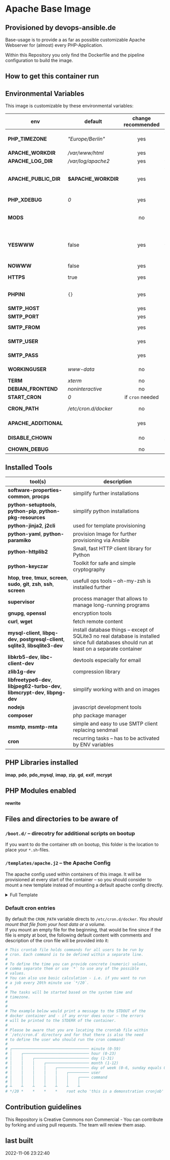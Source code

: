 # Apache Base Image
## Provisioned by devops-ansible.de

Base-usage is to provide a as far as possible customizable Apache Webserver for (almost) every PHP-Application.

Within this Repository you only find the Dockerfile and the pipeline configuration to build the image.

## How to get this container run

## Environmental Variables

This image is customizable by these environmental variables:

| env                   | default               | change recommended | description |
| --------------------- | --------------------- |:------------------:| ----------- |
| **PHP\_TIMEZONE**      | *"Europe/Berlin"*     | yes                | timezone-file to use as default – can be one value selected out of `/usr/share/zoneinfo/`, i.e. `<region>/<city>` |
| **APACHE\_WORKDIR**   | */var/www/html*       | yes                | home folder of apache web application |
| **APACHE\_LOG\_DIR**  | */var/log/apache2*    | yes                | folder for log files of apache |
| **APACHE\_PUBLIC\_DIR** | **$APACHE\_WORKDIR** | yes               | folder used within apache configuration to be published – can be usefull if i.e. subfolder `public` of webproject should be exposed. Should regularly be child of `APACHE_WORKDIR`. |
| **PHP\_XDEBUG**        | *0*                   | yes                | You can use this to enable xdebug. start-apache2 script will enable xdebug if **PHP_XDEBUG** is set to *1* |
| **MODS**              |                       | no                 | space separated list of PHP modules to be enabled on boot – modules have to be installed (i.e. through a special bootup script within `/boot.d/`-folder) |
| **YESWWW**            | false                 | yes                | Duplicate content has to be avoided – therefore a decision for containers delivering content of `www.domain.tld` and `domain.tld` has to be made which one should be the mainly used one. **YESWWW** will be overridden by **NOWWW** if both are true. |
| **NOWWW**             | false                 | yes                | See **YESWWW** |
| **HTTPS**             | true                  | yes                | relevant for **YESWWW** and **NOWWW** since config rules have to be adjusted. |
| **PHPINI**            | `{}`                  | yes                | JSON-String of key value dictionary to define additional ini settings for `php.ini`, i.e. `{"post_max_size":"250M","upload_max_filesize":"250M"}` |
| **SMTP\_HOST**        |                       | yes                | should be set to your smtp host, i.e. `mail.example.com` |
| **SMTP\_PORT**        |                       | yes                | defaults to `587` |
| **SMTP\_FROM**        |                       | yes                | should be set to your sending from address, i.e. `motiontool@example.com` |
| **SMTP\_USER**        |                       | yes                | defaults to `SMTP_FROM` and has to be the user, you are authenticating on the **SMTP_HOST** |
| **SMTP\_PASS**        |                       | yes                | should be set to your plaintext(!) smtp password, i.e. `I'm very Secr3t!` |
| **WORKINGUSER**       | *www-data*            | no                 | user that works as apache user – not implemented changable |
| **TERM**              | *xterm*               | no                 | set terminal type – default *xterm* provides 16 colors |
| **DEBIAN\_FRONTEND**  | *noninteractive*      | no                 | set frontent to use – default self-explaining  |
| **START\_CRON**        | *0*                   | if `cron` needed   | set to `1` if cron should be startet at boot of the container |
| **CRON\_PATH**         | */etc/cron.d/docker*  | no                 | path to default cron file that will be provided with the default crontab content, see below |
| **APACHE\_ADDITIONAL** |                       | yes                | additional configuration for apache – may be multiline content, but is no more Portainer-safe if multiline! |
| **DISABLE\_CHOWN**     |                       | no                 | disable the user change for all files in `$HOME` of `WORKINGUSER` and `APACHE_WORKDIR`. |
| **CHOWN\_DEBUG**       |                       | no                 | will output debug messages while running chown |


## Installed Tools

| tool(s)                      | description |
| ---------------------------- | ----------- |
| **software-properties-common**, **procps** | simplify further installations |
| **python-setuptools**, **python-pip**, **python-pkg-resources** | simplify python installations |
| **python-jinja2**, **j2cli** | used for template provisioning |
| **python-yaml**, **python-paramiko** | provision Image for further provisioning via Ansible | **vim**, **nano**            | editors |
| **python-httplib2**            | Small, fast HTTP client library for Python |
| **python-keyczar**             | Toolkit for safe and simple cryptography |
| **htop**, **tree**, **tmux**, **screen**, **sudo**, **git**, **zsh**, **ssh**, **screen** | usefull ops tools – oh-my-zsh is installed further|
| **supervisor**               | process manager that allows to manage long-running programs |
| **gnupg**, **openssl**       | encryption tools |
| **curl**, **wget**           | fetch remote content |
| **mysql-client**, **libpq-dev**, **postgresql-client**, **sqlite3**, **libsqlite3-dev** | install database things – except of SQLite3 no real database is installed since full databases should run at least on a separate container |
| **libkrb5-dev**, **libc-client-dev** | devtools especially for email |
| **zlib1g-dev**               | compression library |
| **libfreetype6-dev**, **libjpeg62-turbo-dev**, **libmcrypt-dev**, **libpng-dev** | simplify working with and on images |
| **nodejs**                   | javascript development tools |
| **composer**                 | php package manager |
| **msmtp**, **msmtp-mta**     | simple and easy to use SMTP client replacing sendmail |
| **cron**                     | recurring tasks – has to be activated by ENV variables |

## PHP Libraries installed

**imap**, **pdo**, **pdo_mysql**, **imap**, **zip**, **gd**, **exif**, **mcrypt**

## PHP Modules enabled

**rewrite**

## Files and directories to be aware of

### `/boot.d/` – direcotry for additional scripts on bootup

If you want to do the container sth on bootup, this folder is the location to place your `*.sh`-files.

### `/templates/apache.j2` – the Apache Config

The apache config used within containers of this image. It will be provisioned at every start of the container – so you should consider to mount a new template instead of mounting a default apache config directly.

<details>
 <summary>Full Template</summary>

```jinja2
<VirtualHost *:80>

    ServerAdmin root
    DocumentRoot {{ APACHE_PUBLIC_DIR | default(APACHE_WORKDIR) }}

    <Directory {{ APACHE_PUBLIC_DIR | default(APACHE_WORKDIR) }}/>
        Options Indexes FollowSymLinks MultiViews
        AllowOverride All
        Order deny,allow
        Allow from all
    </Directory>

    AccessFileName .htaccess
	<FilesMatch "^\.ht">
		Require all denied
	</FilesMatch>

    LogFormat "%v:%p %h %l %u %t \"%r\" %>s %O \"%{Referer}i\" \"%{User-Agent}i\"" vhost_combined
	LogFormat "%h %l %u %t \"%r\" %>s %O \"%{Referer}i\" \"%{User-Agent}i\"" combined
	LogFormat "%h %l %u %t \"%r\" %>s %O" common
	LogFormat "%{Referer}i -> %U" referer
	LogFormat "%{User-agent}i" agent

    CustomLog /proc/self/fd/1 combined

    <FilesMatch \.php$>
		SetHandler application/x-httpd-php
	</FilesMatch>

    ErrorLog {{ APACHE_LOG_DIR }}/error.log
    CustomLog {{ APACHE_LOG_DIR }}/access.log combined

    # Multiple DirectoryIndex directives within the same context will add
	# to the list of resources to look for rather than replace
	# https://httpd.apache.org/docs/current/mod/mod_dir.html#directoryindex
	DirectoryIndex disabled
	DirectoryIndex index.php index.html

</VirtualHost>
```
</details>

### Default cron entries

By default the `CRON_PATH` variable directs to `/etc/cron.d/docker`. *You should mount that file from your host data or a volume.*  
If you mount an empty file for the beginning, that would be fine since if the file is empty at boot, the following default content with comments and description of the cron file will be provided into it:

```sh
# This crontab file holds commands for all users to be run by
# cron. Each command is to be defined within a separate line.
#
# To define the time you can provide concrete (numeric) values,
# comma separate them or use `*` to use any of the possible
# values.
# You can also use basic calculation - i.e. if you want to run
# a job every 20th minute use `*/20`.
#
# The tasks will be started based on the system time and
# timezone.
#
#
# The example below would print a message to the STDOUT of the
# docker container and - if any error does occur – the errors
# will be printed to the STDERR of the container.
#
# Please be aware that you are locating the crontab file within
# `/etc/cron.d` directory and for that there is also the need
# to define the user who should run the cron command!
#
# ┌────────────────────────────────── minute (0-59)
# │    ┌───────────────────────────── hour (0-23)
# │    │    ┌──────────────────────── day (1-31)
# │    │    │    ┌─────────────────── month (1-12)
# │    │    │    │    ┌────────────── day of week (0-6, sunday equals 0)
# │    │    │    │    │    ┌───────── user
# │    │    │    │    │    │    ┌──── command
# │    │    │    │    │    │    │
# ┴    ┴    ┴    ┴    ┴    ┴    ┴
# */20 *    *    *    *    root echo 'this is a demonstration cronjob'  1> /proc/1/fd/1  2> /proc/1/fd/2
```

## Contribution guidelines

This Repository is Creative Commons non Commercial - You can contribute by forking and using pull requests. The team will review them asap.

## last built

2022-11-06 23:22:40

